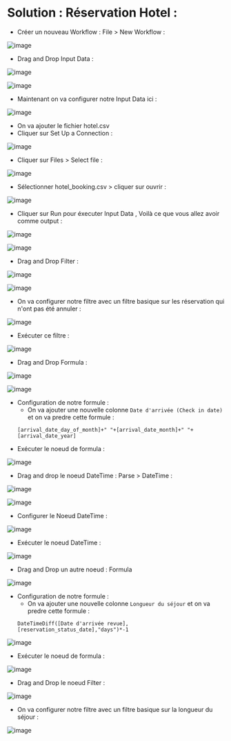 # Solution : Réservation Hotel :

- Créer un nouveau Workflow : File > New Workflow :

![image](https://user-images.githubusercontent.com/123749462/225887830-b6b1f4e9-dab7-4de7-a07d-0cb17012dae7.png)

- Drag and Drop Input Data : 

![image](https://user-images.githubusercontent.com/123749462/225889061-946b85d5-7ee5-4c25-9111-35d751b4d766.png)

![image](https://user-images.githubusercontent.com/123749462/225889641-03cd003d-15ee-4f85-bed3-f2af19fffd71.png)

- Maintenant on va configurer notre Input Data ici : 

![image](https://user-images.githubusercontent.com/123749462/225890068-5ed47111-b975-4d47-bab5-adb7cbabb148.png)

- On va ajouter le fichier hotel.csv
- Cliquer sur Set Up a Connection : 

![image](https://user-images.githubusercontent.com/123749462/225891232-ce2f7df2-214a-4209-b62d-0045378a940f.png)

- Cliquer sur Files > Select file :

![image](https://user-images.githubusercontent.com/123749462/225898050-c26d8aff-4c59-4b44-acc0-58a297a3621b.png)


- Sélectionner hotel_booking.csv > cliquer sur ouvrir :

![image](https://user-images.githubusercontent.com/123749462/225898300-1d611080-5a1d-4cd3-bf60-6dfd4c2647ff.png)

- Cliquer sur Run pour éxecuter Input Data , Voilà ce que vous allez avoir comme output : 

![image](https://user-images.githubusercontent.com/123749462/225902097-ca0787a6-a501-4f60-bebc-b8c8b4633910.png)


![image](https://user-images.githubusercontent.com/123749462/225900590-dc149ea8-9bcd-48c9-83ec-303f39616648.png)

- Drag and Drop Filter : 

![image](https://user-images.githubusercontent.com/123749462/225903341-2e00af8d-bd8e-405e-a9a5-7dc0d0ce2cc3.png)

![image](https://user-images.githubusercontent.com/123749462/225906619-8c382864-100b-47bd-9c14-da598b36413f.png)


- On va configurer notre filtre avec un filtre basique sur les réservation qui n'ont  pas été annuler :

![image](https://user-images.githubusercontent.com/123749462/225912417-5f242a64-875e-4739-a474-140d8ffbdd1c.png)

- Exécuter ce filtre : 

![image](https://user-images.githubusercontent.com/123749462/225913012-304537e0-a280-4db8-bd3d-d76be8e48d78.png)

- Drag and Drop Formula : 

![image](https://user-images.githubusercontent.com/123749462/225916331-e469509e-85cc-46bc-b86a-a0d3f2bada81.png)

![image](https://user-images.githubusercontent.com/123749462/225916457-a0a958cd-89e9-41a3-a9ae-1fdb33c196df.png)

- Configuration de notre formule : 
  - On va ajouter une nouvelle colonne ``Date d'arrivée (Check in date)`` et on va predre cette formule : 
  ```
  [arrival_date_day_of_month]+" "+[arrival_date_month]+" "+[arrival_date_year]
  ```
- Exécuter le noeud de formula :

![image](https://user-images.githubusercontent.com/78825764/226331801-9f990ff3-292f-46b2-9091-e94275bc9189.png)

- Drag and drop le noeud DateTime : Parse > DateTime : 

![image](https://user-images.githubusercontent.com/123749462/226353469-50f01aa8-1f53-4ace-a97f-b0ae1dbc56f0.png)

![image](https://user-images.githubusercontent.com/123749462/226355559-2a149795-3b45-4448-acf4-de251a32b211.png)

- Configurer le Noeud DateTime : 

![image](https://user-images.githubusercontent.com/123749462/226358616-b9af9328-6be5-46c8-bc70-f0c28984f746.png)

- Exécuter le noeud DateTime :

![image](https://user-images.githubusercontent.com/123749462/226363365-e8d2803f-b2f3-4c55-a09f-0e81bfa0f6f9.png)

- Drag and Drop un autre noeud : Formula 

![image](https://user-images.githubusercontent.com/123749462/226363711-31079a14-9b82-4529-ae39-6458d6df3441.png)

- Configuration de notre formule : 
  - On va ajouter une nouvelle colonne ``Longueur du séjour`` et on va predre cette formule : 
  ```
  DateTimeDiff([Date d'arrivée revue],[reservation_status_date],"days")*-1
  ```

![image](https://user-images.githubusercontent.com/123749462/226366762-5c5e1e2d-7a78-450c-95b0-a1e624294073.png)

- Exécuter le noeud de formula :

![image](https://user-images.githubusercontent.com/123749462/226371791-b13bd0e7-6f53-490c-80c0-5c09b09dba6f.png)

- Drag and Drop le noeud Filter :

![image](https://user-images.githubusercontent.com/123749462/226372014-e79479b3-0b46-4942-8f21-150b5f311314.png)

- On va configurer notre filtre avec un filtre basique sur la longueur du séjour :

![image](https://user-images.githubusercontent.com/123749462/226374690-0e463f56-8962-4faf-b2cd-a5edb874dce9.png)
